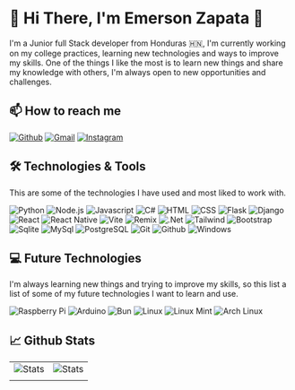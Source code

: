 # 👋 Hi There, I'm Emerson Zapata 🚀

I'm a Junior full Stack developer from Honduras 🇭🇳, I'm currently working on my college practices, learning new technologies and ways to improve my skills.
One of the things I like the most is to learn new things and share my knowledge with others, I'm always open to new opportunities and challenges.

## 📫 How to reach me

[![Github](https://img.shields.io/badge/-Github-181717?logo=GitHub&logoColor=white&style=flat-square)](https://github.com/EFZR)
[![Gmail](https://img.shields.io/badge/-Gmail-EA4335?logo=Gmail&logoColor=white&style=flat-square)](mailto:emerson.zapatarivas@gmail.com)
[![Instagram](https://img.shields.io/badge/-Instagram-E4405F?logo=instagram&logoColor=white&style=flat-square)](https://www.instagram.com/emerson.zapatarivas/)

## 🛠️ Technologies & Tools

This are some of the technologies I have used and most liked to work with.

![Python](https://img.shields.io/badge/-Python-3776AB?logo=python&logoColor=white&style=flat-square)
![Node.js](https://img.shields.io/badge/-Node.js-339933?logo=node.js&logoColor=white&style=flat-square)
![Javascript](https://img.shields.io/badge/-Javascript-F7DF1E?logo=javascript&logoColor=414141&style=flat-square)
![C#](https://img.shields.io/badge/-C%23-239120?logo=c-sharp&logoColor=white&style=flat-square)
![HTML](https://img.shields.io/badge/-HTML-E34F26?logo=html5&logoColor=white&style=flat-square)
![CSS](https://img.shields.io/badge/-CSS-1572B6?logo=css3&logoColor=white&style=flat-square)
![Flask](https://img.shields.io/badge/-Flask-000000?logo=Flask&logoColor=white&style=flat-square)
![Django](https://img.shields.io/badge/-Django-092E20?logo=Django&logoColor=white&style=flat-square)
![React](https://img.shields.io/badge/-React-61DAFB?logo=react&logoColor=414141&style=flat-square)
![React Native](https://img.shields.io/badge/-React%20Native-61DAFB?logo=react&logoColor=414141&style=flat-square)
![Vite](https://img.shields.io/badge/-Vite-646CFF?logo=Vite&logoColor=white&style=flat-square)
![Remix](https://img.shields.io/badge/-Remix-000000?logo=Remix&logoColor=white&style=flat-square)
![.Net](https://img.shields.io/badge/-dotnet-512BD4?logo=dotnet&logoColor=white&style=flat-square)
![Tailwind](https://img.shields.io/badge/-Tailwind%20css-06B6D4?logo=tailwindcss&logoColor=white&style=flat-square)
![Bootstrap](https://img.shields.io/badge/-Bootstrap-7952B3?logo=bootstrap&logoColor=white&style=flat-square)
![Sqlite](https://img.shields.io/badge/-SQLite-003B57?logo=sqlite&logoColor=white&style=flat-square)
![MySql](https://img.shields.io/badge/-MySQL-4479A1?logo=mysql&logoColor=white&style=flat-square)
![PostgreSQL](https://img.shields.io/badge/-PostgreSQL-336791?logo=postgresql&logoColor=white&style=flat-square)
![Git](https://img.shields.io/badge/-Git-F05032?logo=Git&logoColor=white&style=flat-square)
![Github](https://img.shields.io/badge/-Github-181717?logo=GitHub&logoColor=white&style=flat-square)
![Windows](https://img.shields.io/badge/-Windows-0078D4?logo=windows&logoColor=white&style=flat-square)

## 💻 Future Technologies

I'm always learning new things and trying to improve my skills, so this list a list of some of my future technologies I want to learn and use.

![Raspberry Pi](https://img.shields.io/badge/-raspberrypi-A22846?logo=raspberrypi&logoColor=white&style=flat-square)
![Arduino](https://img.shields.io/badge/-Arduino-00979D?logo=Arduino&logoColor=white&style=flat-square)
![Bun](https://img.shields.io/badge/-Bun-000000?logo=Bun&logoColor=white&style=flat-square)
![Linux](https://img.shields.io/badge/-Linux-FCC624?logo=Linux&logoColor=414141&style=flat-square)
![Linux Mint](https://img.shields.io/badge/-Linux%20Mint-87CF3E?logo=linuxmint&logoColor=white&style=flat-square)
![Arch Linux](https://img.shields.io/badge/-Arch%20Linux-1793D1?logo=archlinux&logoColor=white&style=flat-square)

## 📈 Github Stats

|||
|-|-|
| ![Stats](https://github-readme-stats.vercel.app/api?username=efzr&show_icons=true&theme=tokyonight) | ![Stats](https://github-readme-stats.vercel.app/api/top-langs/?username=efzr) |
|||
